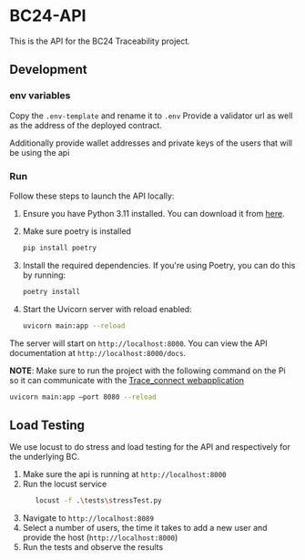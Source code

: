 # BC24-API

This is the API for the BC24 Traceability project.

## Development

### env variables
Copy the `.env-template` and rename it to `.env`
Provide a validator url as well as the address of the deployed contract. 

Additionally provide wallet addresses and private keys of the users that will be using the api

### Run 
Follow these steps to launch the API locally:

1. Ensure you have Python 3.11 installed. You can download it from [here](https://www.python.org/downloads/).

2. Make sure poetry is installed

   ```bash
   pip install poetry
   ```

3. Install the required dependencies. If you're using Poetry, you can do this by running:

   ```bash
   poetry install
   ```

4. Start the Uvicorn server with reload enabled:

   ```bash
   uvicorn main:app --reload
   ```

The server will start on `http://localhost:8000`. You can view the API documentation at `http://localhost:8000/docs`.


**NOTE**: 
 Make sure to run the project with the following command on the Pi so it can communicate with the [Trace_connect webapplication](https://github.com/bc24-miage-dev/BC24-Trace_Connect/blob/master/README.md) 
 
   ```bash
   uvicorn main:app —port 8080 --reload 
   ```


## Load Testing
We use locust to do stress and load testing for the API and respectively for the underlying BC. 

1. Make sure the api is running at `http://localhost:8000`
2. Run the locust service
   ```bash
      locust -f .\tests\stressTest.py
   ``` 
3. Navigate to `http://localhost:8089` 
4. Select a number of users, the time it takes to add a new user and provide the host (`http://localhost:8000`)
5. Run the tests and observe the results

